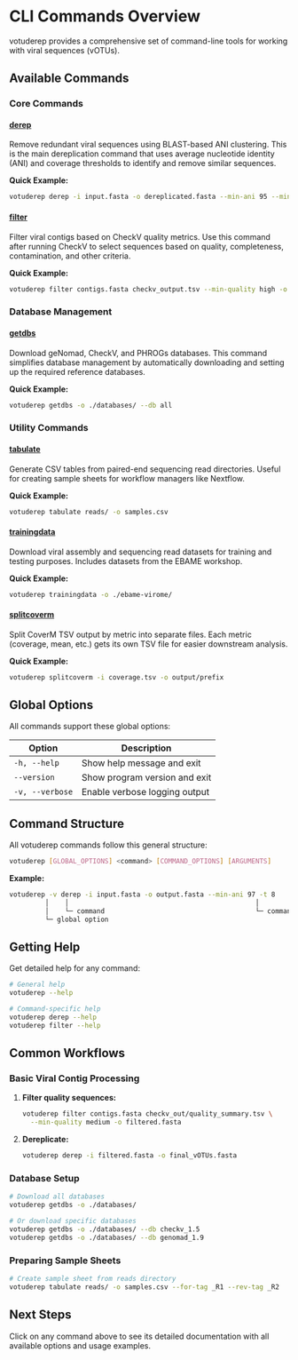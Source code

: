 # CLI Commands Overview

votuderep provides a comprehensive set of command-line tools for working with viral sequences (vOTUs).

## Available Commands

### Core Commands

#### [derep](derep.md)
Remove redundant viral sequences using BLAST-based ANI clustering. This is the main dereplication command that uses average nucleotide identity (ANI) and coverage thresholds to identify and remove similar sequences.

**Quick Example:**
```bash
votuderep derep -i input.fasta -o dereplicated.fasta --min-ani 95 --min-tcov 85
```

#### [filter](filter.md)
Filter viral contigs based on CheckV quality metrics. Use this command after running CheckV to select sequences based on quality, completeness, contamination, and other criteria.

**Quick Example:**
```bash
votuderep filter contigs.fasta checkv_output.tsv --min-quality high -o filtered.fasta
```

### Database Management

#### [getdbs](getdbs.md)
Download geNomad, CheckV, and PHROGs databases. This command simplifies database management by automatically downloading and setting up the required reference databases.

**Quick Example:**
```bash
votuderep getdbs -o ./databases/ --db all
```

### Utility Commands

#### [tabulate](tabulate.md)
Generate CSV tables from paired-end sequencing read directories. Useful for creating sample sheets for workflow managers like Nextflow.

**Quick Example:**
```bash
votuderep tabulate reads/ -o samples.csv
```

#### [trainingdata](trainingdata.md)
Download viral assembly and sequencing read datasets for training and testing purposes. Includes datasets from the EBAME workshop.

**Quick Example:**
```bash
votuderep trainingdata -o ./ebame-virome/
```

#### [splitcoverm](splitcoverm.md)
Split CoverM TSV output by metric into separate files. Each metric (coverage, mean, etc.) gets its own TSV file for easier downstream analysis.

**Quick Example:**
```bash
votuderep splitcoverm -i coverage.tsv -o output/prefix
```

## Global Options

All commands support these global options:

| Option | Description |
|--------|-------------|
| `-h, --help` | Show help message and exit |
| `--version` | Show program version and exit |
| `-v, --verbose` | Enable verbose logging output |

## Command Structure

All votuderep commands follow this general structure:

```bash
votuderep [GLOBAL_OPTIONS] <command> [COMMAND_OPTIONS] [ARGUMENTS]
```

**Example:**
```bash
votuderep -v derep -i input.fasta -o output.fasta --min-ani 97 -t 8
         │    │                                               │
         │    └─ command                                      └─ command options
         └─ global option
```

## Getting Help

Get detailed help for any command:

```bash
# General help
votuderep --help

# Command-specific help
votuderep derep --help
votuderep filter --help
```

## Common Workflows

### Basic Viral Contig Processing

1. **Filter quality sequences:**
   ```bash
   votuderep filter contigs.fasta checkv_out/quality_summary.tsv \
     --min-quality medium -o filtered.fasta
   ```

2. **Dereplicate:**
   ```bash
   votuderep derep -i filtered.fasta -o final_vOTUs.fasta
   ```

### Database Setup

```bash
# Download all databases
votuderep getdbs -o ./databases/

# Or download specific databases
votuderep getdbs -o ./databases/ --db checkv_1.5
votuderep getdbs -o ./databases/ --db genomad_1.9
```

### Preparing Sample Sheets

```bash
# Create sample sheet from reads directory
votuderep tabulate reads/ -o samples.csv --for-tag _R1 --rev-tag _R2
```

## Next Steps

Click on any command above to see its detailed documentation with all available options and usage examples.
